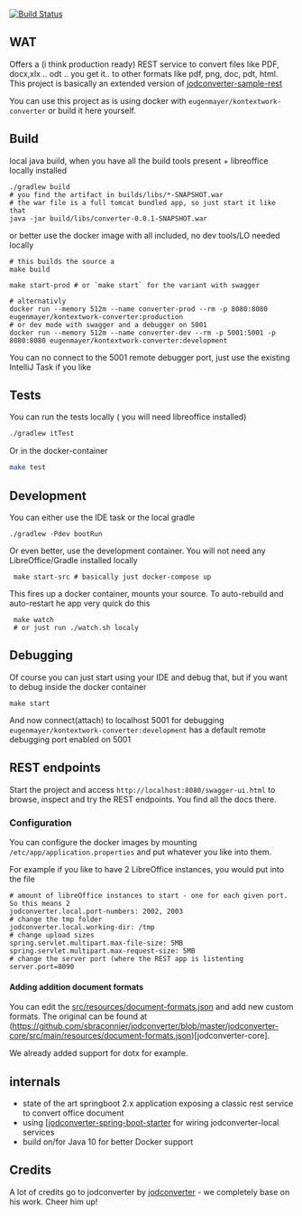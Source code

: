 [![Build Status](https://travis-ci.org/EugenMayer/officeconverter.svg?branch=master)](https://travis-ci.org/EugenMayer/officeconverter)

## WAT

Offers a (i think production ready) REST service to convert files like PDF, docx,xlx .. odt .. you get it.. to other formats like pdf, png, doc, pdt, html.
This project is basically an extended version of [jodconverter-sample-rest](https://github.com/sbraconnier/jodconverter/tree/master/jodconverter-samples/jodconverter-sample-rest)

You can use this project as is using docker with `eugenmayer/kontextwork-converter` or build it here yourself.

## Build

local java build, when you have all the build tools present + libreoffice locally installed

    ./gradlew build
    # you find the artifact in builds/libs/*-SNAPSHOT.war
    # the war file is a full tomcat bundled app, so just start it like that
    java -jar build/libs/converter-0.0.1-SNAPSHOT.war


or better use the docker image with all included, no dev tools/LO needed locally
    
    # this builds the source a
    make build

    make start-prod # or `make start` for the variant with swagger
    
    # alternativly
    docker run --memory 512m --name converter-prod --rm -p 8080:8080 eugenmayer/kontextwork-converter:production
    # or dev mode with swagger and a debugger on 5001
    docker run --memory 512m --name converter-dev --rm -p 5001:5001 -p 8080:8080 eugenmayer/kontextwork-converter:development

You can no connect to the 5001 remote debugger port, just use the existing IntelliJ Task if you like


## Tests

You can run the tests locally ( you will need libreoffice installed)
```bash
./gradlew itTest
```

Or in the docker-container
```bash
make test
```


## Development 

You can either use the IDE task or the local gradle

    ./gradlew -Pdev bootRun
    
Or even better, use the development container. You will not need any LibreOffice/Gradle installed locally

     make start-src # basically just docker-compose up
         
This fires up a docker container, mounts your source. To auto-rebuild and auto-restart he app very quick do this

     make watch
     # or just run ./watch.sh localy
              
## Debugging

Of course you can just start using your IDE and debug that, but if you want to debug inside the docker container

    make start
    
And now connect(attach) to localhost 5001 for debugging `eugenmayer/kontextwork-converter:development` has a default remote
debugging port enabled on 5001

## REST endpoints

Start the project and access `http://localhost:8080/swagger-ui.html` to browse, inspect and try the REST endpoints.
You find all the docs there.


### Configuration

You can configure the docker images by mounting `/etc/app/application.properties` and put whatever you like into them.

For example if you like to have 2 LibreOffice instances, you would put into the file

```properties
# amount of libreOffice instances to start - one for each given port. So this means 2
jodconverter.local.port-numbers: 2002, 2003
# change the tmp folder
jodconverter.local.working-dir: /tmp
# change upload sizes
spring.servlet.multipart.max-file-size: 5MB
spring.servlet.multipart.max-request-size: 5MB
# change the server port (where the REST app is listenting
server.port=8090
```
#### Adding addition document formats

You can edit the [src/resources/document-formats.json](src/resources/document-formats.json) and add new custom formats.
The original can be found at (https://github.com/sbraconnier/jodconverter/blob/master/jodconverter-core/src/main/resources/document-formats.json)[jodconverter-core].

We already added support for dotx for example.

## internals

 - state of the art springboot 2.x application exposing a classic rest service to convert office document
 - using [[jodconverter-spring-boot-starter](https://github.com/sbraconnier/jodconverter/tree/master/jodconverter-spring-boot-starter) for wiring jodconverter-local services
 - build on/for Java 10 for better Docker support
 
## Credits

A lot of credits go to jodconverter by [jodconverter](https://github.com/sbraconnier/jodconverter) - we completely base on his work. Cheer him up!
